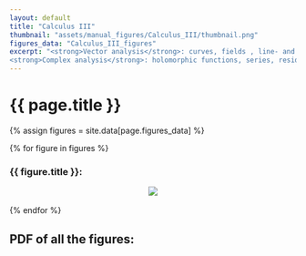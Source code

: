```yaml
---
layout: default
title: "Calculus III"
thumbnail: "assets/manual_figures/Calculus_III/thumbnail.png"
figures_data: "Calculus_III_figures"
excerpt: "<strong>Vector analysis</strong>: curves, fields , line- and surface integrals... <br>
<strong>Complex analysis</strong>: holomorphic functions, series, residue theorem..."  
---
```

<h1>{{ page.title }}</h1>

{% assign figures = site.data[page.figures_data] %}
<div class="figures-gallery">
  {% for figure in figures %}
    <div class="figure-item">
      <h3>{{ figure.title }}:</h3>
      <center><img src="{{ site.baseurl }}/{{ figure.image }}" style="max-width: 70%; height: auto;"/></center>
      <br>
    </div>
  {% endfor %}
</div>

<h2>PDF of all the figures:</h2>

<html>
  <head>
    <meta charset="utf-8" />
        <meta name="viewport" content="width=device-width">
  </head>
  <body>
    <object data="{{ site.baseurl }}/assets/generated_figures/Calculus_III/Calculus_III.pdf" type="application/pdf" style="min-height:100vh;width:100%"></object>
  </body>
</html>


